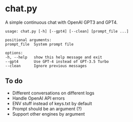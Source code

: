 # chat.py

A simple continuous chat with OpenAI GPT3 and GPT4.

    usage: chat.py [-h] [--gpt4] [--clean] [prompt_file ...]

    positional arguments:
    prompt_file  System prompt file

    options:
    -h, --help   show this help message and exit
    --gpt4       Use GPT-4 instead of GPT-3.5 Turbo
    --clean      Ignore previous messages

## To do

-   Different conversations on different logs
-   Handle OpenAI API errors
-   ENV stuff instead of keys.txt by default
-   Prompt should be an argument (?)
-   Support other engines by argument
